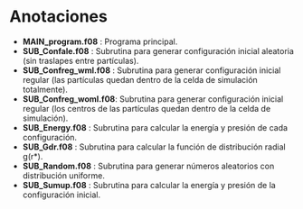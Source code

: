 # Anotaciones
  - **MAIN_program.f08**    :   Programa principal.
  - **SUB_Confale.f08**     :   Subrutina para generar configuración inicial aleatoria (sin traslapes entre partículas).
  - **SUB_Confreg_wml.f08** :   Subrutina para generar configuración inicial regular (las partículas quedan dentro de la celda de simulación totalmente).
  - **SUB_Confreg_woml.f08**:   Subrutina para generar configuración inicial regular (los centros de las partículas quedan dentro de la celda de simulación).
  - **SUB_Energy.f08**      :   Subrutina para calcular la energía y presión de cada configuración.
  - **SUB_Gdr.f08**         :   Subrutina para calcular la función de distribución radial g(r*).
  - **SUB_Random.f08**      :   Subrutina para generar números aleatorios con distribución uniforme.
  - **SUB_Sumup.f08**       :   Subrutina para calcular la energía y presión de la configuración inicial.
